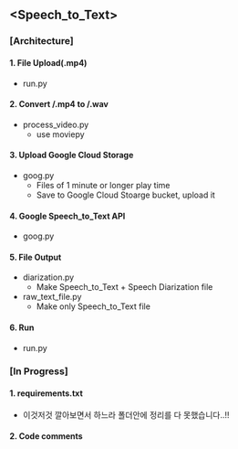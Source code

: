## <Speech_to_Text>

### [Architecture]
#### 1. File Upload(.mp4)
  * run.py

#### 2. Convert /.mp4 to /.wav
  * process_video.py
    - use moviepy
  
#### 3. Upload Google Cloud Storage
  * goog.py
    - Files of 1 minute or longer play time 
    - Save to Google Cloud Stoarge bucket, upload it
  
#### 4. Google Speech_to_Text API
  * goog.py  
  
#### 5. File Output
  * diarization.py
    - Make Speech_to_Text + Speech Diarization file
  * raw_text_file.py
    - Make only Speech_to_Text file
    
#### 6. Run
  * run.py


### [In Progress]
#### 1. requirements.txt
  - 이것저것 깔아보면서 하느라 폴더안에 정리를 다 못했습니다..!!
  
#### 2. Code comments
